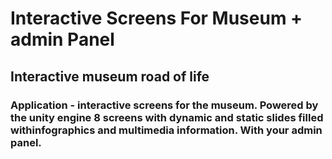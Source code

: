 # Interactive Screens For Museum + admin Panel

## Interactive museum road of life
### Application - interactive screens for the museum. Powered by the unity engine 8 screens with dynamic and static slides filled withinfographics and multimedia information. With your admin panel.
